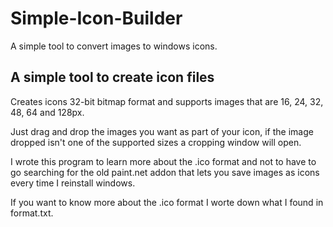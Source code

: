 # Simple-Icon-Builder
A simple tool to convert images to windows icons.
## A simple tool to create icon files
Creates icons 32-bit bitmap format and supports images that are 16, 24, 32, 48, 64 and 128px.

Just drag and drop the images you want as part of your icon, if the image dropped isn't one of the supported sizes a cropping window will open.

I wrote this program to learn more about the .ico format and not to have to go searching for the old paint.net addon that lets you save images as icons every time I reinstall windows.

If you want to know more about the .ico format I worte down what I found in format.txt.
